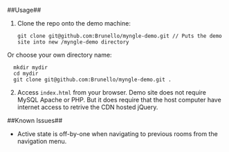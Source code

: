 ##Usage##

1. Clone the repo onto the demo machine:

       git clone git@github.com:Brunello/myngle-demo.git // Puts the demo site into new /myngle-demo directory

  Or choose your own directory name:

      mkdir mydir
      cd mydir
      git clone git@github.com:Brunello/myngle-demo.git .

2. Access `index.html` from your browser. Demo site does not require MySQL
   Apache or PHP. But it does require that the host computer have internet
   access to retrive the CDN hosted jQuery.

##Known Issues##

* Active state is off-by-one when navigating to previous rooms from the
  navigation menu.

